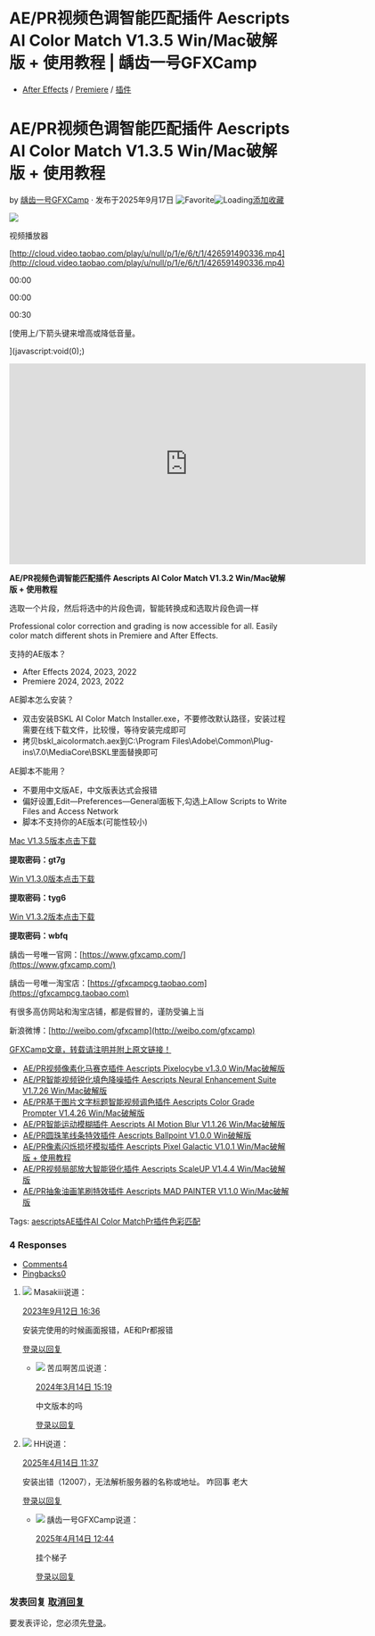 # AE/PR视频色调智能匹配插件 Aescripts AI Color Match V1.3.5 Win/Mac破解版 + 使用教程 | 龋齿一号GFXCamp

-   [After Effects](https://www.gfxcamp.com/category/plug-ins/ae-plug-ins/) / [Premiere](https://www.gfxcamp.com/category/plug-ins/pre/) / [插件](https://www.gfxcamp.com/category/plug-ins/)

# AE/PR视频色调智能匹配插件 Aescripts AI Color Match V1.3.5 Win/Mac破解版 + 使用教程

by [龋齿一号GFXCamp](https://www.gfxcamp.com/author/gfxcamp/ "文章作者 龋齿一号GFXCamp") · 发布于2025年9月17日 ![Favorite](https://www.gfxcamp.com/wp-content/plugins/wp-favorite-posts/img/star.png "Favorite")![Loading](https://www.gfxcamp.com/wp-content/plugins/wp-favorite-posts/img/loading.gif "Loading")[添加收藏](?wpfpaction=add&postid=114861 "添加收藏")

![](https://www.gfxcamp.com/wp-content/uploads/2023/09/AI-Color-Match.jpg)  

视频播放器

[http://cloud.video.taobao.com/play/u/null/p/1/e/6/t/1/426591490336.mp4](http://cloud.video.taobao.com/play/u/null/p/1/e/6/t/1/426591490336.mp4)

00:00

00:00

00:30

[使用上/下箭头键来增高或降低音量。

](javascript:void\(0\);)

<iframe loading="lazy" src="https://player.youku.com/embed/XNjAxOTk0OTY3Mg==" width="640" height="360" frameborder="0" allowfullscreen="allowfullscreen" data-mce-fragment="1"></iframe>

**AE/PR视频色调智能匹配插件 Aescripts AI Color Match V1.3.2 Win/Mac破解版 + 使用教程**

选取一个片段，然后将选中的片段色调，智能转换成和选取片段色调一样

Professional color correction and grading is now accessible for all. Easily color match different shots in Premiere and After Effects.

支持的AE版本？

-   After Effects 2024, 2023, 2022
-   Premiere 2024, 2023, 2022

AE脚本怎么安装？

-   双击安装BSKL AI Color Match Installer.exe，不要修改默认路径，安装过程需要在线下载文件，比较慢，等待安装完成即可
-   拷贝bskl\_aicolormatch.aex到C:\\Program Files\\Adobe\\Common\\Plug-ins\\7.0\\MediaCore\\BSKL里面替换即可

AE脚本不能用？

-   不要用中文版AE，中文版表达式会报错
-   偏好设置,Edit—Preferences—General面板下,勾选上Allow Scripts to Write Files and Access Network
-   脚本不支持你的AE版本(可能性较小)

[Mac V1.3.5版本点击下载](https://pan.baidu.com/s/12unDKGl5mleRILvKsJ1fPQ?pwd=gt7g)

**提取密码：gt7g**

[Win V1.3.0版本点击下载](https://pan.baidu.com/s/1_RMs1kAeXz2ModH7VXmPEQ?pwd=tyg6)

**提取密码：tyg6**

[Win V1.3.2版本点击下载](https://pan.baidu.com/s/12Io6uDUErZFlJgjQe-2CQA?pwd=wbfq)

**提取密码：wbfq**

龋齿一号唯一官网：[https://www.gfxcamp.com/](https://www.gfxcamp.com/)

龋齿一号唯一淘宝店：[https://gfxcampcg.taobao.com](https://gfxcampcg.taobao.com)

有很多高仿网站和淘宝店铺，都是假冒的，谨防受骗上当

新浪微博：[http://weibo.com/gfxcamp](http://weibo.com/gfxcamp)

[GFXCamp文章，转载请注明并附上原文链接！](https://www.gfxcamp.com)

-   [![AE/PR视频像素化马赛克插件 Aescripts Pixelocybe v1.3.0 Win/Mac破解版](data:image/gif;base64,R0lGODlhAQABAIAAAAAAAP///yH5BAEAAAAALAAAAAABAAEAAAIBRAA7)](https://www.gfxcamp.com/aescripts-pixelocybe/)[AE/PR视频像素化马赛克插件 Aescripts Pixelocybe v1.3.0 Win/Mac破解版](https://www.gfxcamp.com/aescripts-pixelocybe/)
-   [![AE/PR智能视频锐化填色降噪插件 Aescripts Neural Enhancement Suite V1.7.26 Win/Mac破解版](data:image/gif;base64,R0lGODlhAQABAIAAAAAAAP///yH5BAEAAAAALAAAAAABAAEAAAIBRAA7)](https://www.gfxcamp.com/aescripts-neural-enhancement-suite/)[AE/PR智能视频锐化填色降噪插件 Aescripts Neural Enhancement Suite V1.7.26 Win/Mac破解版](https://www.gfxcamp.com/aescripts-neural-enhancement-suite/)
-   [![AE/PR基于图片文字标题智能视频调色插件 Aescripts Color Grade Prompter V1.4.26 Win/Mac破解版](data:image/gif;base64,R0lGODlhAQABAIAAAAAAAP///yH5BAEAAAAALAAAAAABAAEAAAIBRAA7)](https://www.gfxcamp.com/color-grade-prompter/)[AE/PR基于图片文字标题智能视频调色插件 Aescripts Color Grade Prompter V1.4.26 Win/Mac破解版](https://www.gfxcamp.com/color-grade-prompter/)
-   [![AE/PR智能运动模糊插件 Aescripts AI Motion Blur V1.1.26 Win/Mac破解版](data:image/gif;base64,R0lGODlhAQABAIAAAAAAAP///yH5BAEAAAAALAAAAAABAAEAAAIBRAA7)](https://www.gfxcamp.com/ai-motion-blur/)[AE/PR智能运动模糊插件 Aescripts AI Motion Blur V1.1.26 Win/Mac破解版](https://www.gfxcamp.com/ai-motion-blur/)
-   [![AE/PR圆珠笔线条特效插件 Aescripts Ballpoint V1.0.0 Win破解版](data:image/gif;base64,R0lGODlhAQABAIAAAAAAAP///yH5BAEAAAAALAAAAAABAAEAAAIBRAA7)](https://www.gfxcamp.com/ballpoint/)[AE/PR圆珠笔线条特效插件 Aescripts Ballpoint V1.0.0 Win破解版](https://www.gfxcamp.com/ballpoint/)
-   [![AE/PR像素闪烁损坏模拟插件 Aescripts Pixel Galactic V1.0.1 Win/Mac破解版 + 使用教程](data:image/gif;base64,R0lGODlhAQABAIAAAAAAAP///yH5BAEAAAAALAAAAAABAAEAAAIBRAA7)](https://www.gfxcamp.com/pixel-galactic/)[AE/PR像素闪烁损坏模拟插件 Aescripts Pixel Galactic V1.0.1 Win/Mac破解版 + 使用教程](https://www.gfxcamp.com/pixel-galactic/)
-   [![AE/PR视频局部放大智能锐化插件 Aescripts ScaleUP V1.4.4 Win/Mac破解版](data:image/gif;base64,R0lGODlhAQABAIAAAAAAAP///yH5BAEAAAAALAAAAAABAAEAAAIBRAA7)](https://www.gfxcamp.com/aescripts-scaleup/)[AE/PR视频局部放大智能锐化插件 Aescripts ScaleUP V1.4.4 Win/Mac破解版](https://www.gfxcamp.com/aescripts-scaleup/)
-   [![AE/PR抽象油画笔刷特效插件 Aescripts MAD PAINTER V1.1.0 Win/Mac破解版](data:image/gif;base64,R0lGODlhAQABAIAAAAAAAP///yH5BAEAAAAALAAAAAABAAEAAAIBRAA7)](https://www.gfxcamp.com/mad-painter/)[AE/PR抽象油画笔刷特效插件 Aescripts MAD PAINTER V1.1.0 Win/Mac破解版](https://www.gfxcamp.com/mad-painter/)

[](javascript:void\(0\); "微博")[](javascript:void\(0\); "微信")[](javascript:void\(0\); "QQ")[](javascript:void\(0\); "QQ空间")

Tags: [aescripts](https://www.gfxcamp.com/tag/aescripts/)[AE插件](https://www.gfxcamp.com/tag/ae%e6%8f%92%e4%bb%b6/)[AI Color Match](https://www.gfxcamp.com/tag/ai-color-match/)[Pr插件](https://www.gfxcamp.com/tag/pr%e6%8f%92%e4%bb%b6/)[色彩匹配](https://www.gfxcamp.com/tag/%e8%89%b2%e5%bd%a9%e5%8c%b9%e9%85%8d/)

### 4 Responses

-   [Comments4](#commentlist-container)
-   [Pingbacks0](#pinglist-container)

1.  ![](https://thirdwx.qlogo.cn/mmopen/vi_32/aicHwcWpAZIZSqoBxtaFDE9ehR3YHzXDvWEsRwYYxoXUrdsHBRRpslBuzyqYEicSFJ8ibGkjQPCcrOeKSpwvAjfYNcPicTC3BvLrpg6QQQicfrNw/132) Masakiii说道：
    
    [2023年9月12日 16:36](https://www.gfxcamp.com/ai-color-match/#comment-36349)
    
    安装完使用的时候画面报错，AE和Pr都报错
    
    [登录以回复](https://www.gfxcamp.com/wp-login.php?redirect_to=https%3A%2F%2Fwww.gfxcamp.com%2Fai-color-match%2F)
    
    -   ![](//thirdqq.qlogo.cn/ek_qqapp/AQNfibKrJKNfl3dLBXzTXqyn9gCGhjsyT3LjfFyfh1lpScB7H2BumWO8KTPdiaYplKEhsicsbpK/100) 苦瓜啊苦瓜说道：
        
        [2024年3月14日 15:19](https://www.gfxcamp.com/ai-color-match/#comment-37857)
        
        中文版本的吗
        
        [登录以回复](https://www.gfxcamp.com/wp-login.php?redirect_to=https%3A%2F%2Fwww.gfxcamp.com%2Fai-color-match%2F)
        
2.  ![](https://thirdwx.qlogo.cn/mmopen/vi_32/sosWZFtkSUoS4QpvbfiaMjz1nDyUlcNIEVYc7dweJqIwRg2NlIte9nUtxjQX4RxIgG95qrYT7O2eM1kMEhIncdtEO8t7jd9Hqibq0DicrXj9N4/132) HH说道：
    
    [2025年4月14日 11:37](https://www.gfxcamp.com/ai-color-match/#comment-40625)
    
    安装出错（12007），无法解析服务器的名称或地址。 咋回事 老大
    
    [登录以回复](https://www.gfxcamp.com/wp-login.php?redirect_to=https%3A%2F%2Fwww.gfxcamp.com%2Fai-color-match%2F)
    
    -   ![](https://cravatar.cn/avatar/ead0b1c8e7311119365ae4258ad9d036?s=48&r=g) 龋齿一号GFXCamp说道：
        
        [2025年4月14日 12:44](https://www.gfxcamp.com/ai-color-match/#comment-40627)
        
        挂个梯子
        
        [登录以回复](https://www.gfxcamp.com/wp-login.php?redirect_to=https%3A%2F%2Fwww.gfxcamp.com%2Fai-color-match%2F)
        

### 发表回复 [取消回复](/ai-color-match/#respond)

要发表评论，您必须先[登录](https://www.gfxcamp.com/wp-login.php?redirect_to=https%3A%2F%2Fwww.gfxcamp.com%2Fai-color-match%2F)。